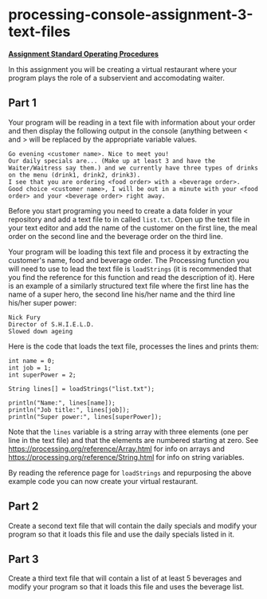 # processing-console-assignment-3-text-files

**[Assignment Standard Operating Procedures](https://mariopineda.github.io/assignment-sops/)**

In this assignment you will be creating a virtual restaurant where your program plays the role of a subservient and accomodating waiter. 

## Part 1
Your program will be reading in a text file with information about your order and then display the following output in the console (anything between < and > will be replaced by the appropriate variable values.

```
Go evening <customer name>. Nice to meet you!
Our daily specials are... (Make up at least 3 and have the Waiter/Waitress say them.) and we currently have three types of drinks on the menu (drink1, drink2, drink3).
I see that you are ordering <food order> with a <beverage order>.
Good choice <customer name>, I will be out in a minute with your <food order> and your <beverage order> right away.
```

Before you start programing you need to create a data folder in your repository and add a text file to in called `list.txt`. Open up the text file in your text editor and add the name of the customer on the first line, the meal order on the second line and the beverage order on the third line. 

Your program will be loading this text file and process it by extracting the customer's name, food and beverage order. The Processing function you will need to use to lead the text file is `loadStrings` (it is recommended that you find the reference for this function and read the description of it). Here is an example of a similarly structured text file where the first line has the name of a super hero, the second line his/her name and the third line his/her super power:

```
Nick Fury
Director of S.H.I.E.L.D.
Slowed down ageing
```
Here is the code that loads the text file, processes the lines and prints them:

```
int name = 0;
int job = 1;
int superPower = 2;

String lines[] = loadStrings("list.txt");

println("Name:", lines[name]);
println("Job title:", lines[job]);
println("Super power:", lines[superPower]);
```

Note that the `lines` variable is a string array with three elements (one per line in the text file) and that the elements are numbered starting at zero. See https://processing.org/reference/Array.html for info on arrays and https://processing.org/reference/String.html for info on string variables.

By reading the reference page for `loadStrings` and repurposing the above example code you can now create your virtual restaurant.

## Part 2
Create a second text file that will contain the daily specials and modify your program so that it loads this file and use the daily specials listed in it.

## Part 3
Create a third text file that will contain a list of at least 5 beverages and modify your program so that it loads this file and uses the beverage list.



